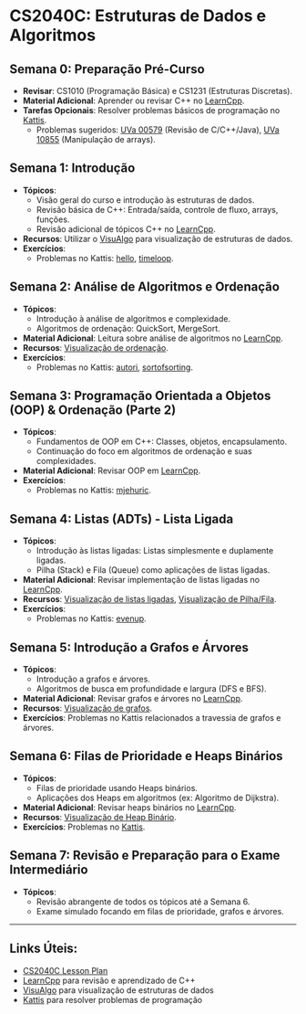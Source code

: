 # CS2040C: Estruturas de Dados e Algoritmos

## Semana 0: Preparação Pré-Curso
- **Revisar**: CS1010 (Programação Básica) e CS1231 (Estruturas Discretas).
- **Material Adicional**: Aprender ou revisar C++ no [LearnCpp](https://www.learncpp.com/).
- **Tarefas Opcionais**: Resolver problemas básicos de programação no [Kattis](https://nus.kattis.com/).
  - Problemas sugeridos: [UVa 00579](https://onlinejudge.org/index.php?option=com_onlinejudge&Itemid=8&page=show_problem&problem=520) (Revisão de C/C++/Java), [UVa 10855](https://onlinejudge.org/index.php?option=com_onlinejudge&Itemid=8&page=show_problem&problem=1796) (Manipulação de arrays).

## Semana 1: Introdução
- **Tópicos**: 
  - Visão geral do curso e introdução às estruturas de dados.
  - Revisão básica de C++: Entrada/saída, controle de fluxo, arrays, funções.
  - Revisão adicional de tópicos C++ no [LearnCpp](https://www.learncpp.com/).
- **Recursos**: Utilizar o [VisuAlgo](https://visualgo.net/en) para visualização de estruturas de dados.
- **Exercícios**: 
  - Problemas no Kattis: [hello](https://open.kattis.com/problems/hello), [timeloop](https://open.kattis.com/problems/timeloop).

## Semana 2: Análise de Algoritmos e Ordenação
- **Tópicos**: 
  - Introdução à análise de algoritmos e complexidade.
  - Algoritmos de ordenação: QuickSort, MergeSort.
- **Material Adicional**: Leitura sobre análise de algoritmos no [LearnCpp](https://www.learncpp.com/).
- **Recursos**: [Visualização de ordenação](https://visualgo.net/en/sorting).
- **Exercícios**: 
  - Problemas no Kattis: [autori](https://open.kattis.com/problems/autori), [sortofsorting](https://open.kattis.com/problems/sortofsorting).

## Semana 3: Programação Orientada a Objetos (OOP) & Ordenação (Parte 2)
- **Tópicos**: 
  - Fundamentos de OOP em C++: Classes, objetos, encapsulamento.
  - Continuação do foco em algoritmos de ordenação e suas complexidades.
- **Material Adicional**: Revisar OOP em [LearnCpp](https://www.learncpp.com/).
- **Exercícios**: 
  - Problemas no Kattis: [mjehuric](https://open.kattis.com/problems/mjehuric).

## Semana 4: Listas (ADTs) - Lista Ligada
- **Tópicos**: 
  - Introdução às listas ligadas: Listas simplesmente e duplamente ligadas.
  - Pilha (Stack) e Fila (Queue) como aplicações de listas ligadas.
- **Material Adicional**: Revisar implementação de listas ligadas no [LearnCpp](https://www.learncpp.com/).
- **Recursos**: [Visualização de listas ligadas](https://visualgo.net/en/list), [Visualização de Pilha/Fila](https://visualgo.net/en/stack).
- **Exercícios**: 
  - Problemas no Kattis: [evenup](https://open.kattis.com/problems/evenup).

## Semana 5: Introdução a Grafos e Árvores
- **Tópicos**: 
  - Introdução a grafos e árvores.
  - Algoritmos de busca em profundidade e largura (DFS e BFS).
- **Material Adicional**: Revisar grafos e árvores no [LearnCpp](https://www.learncpp.com/).
- **Recursos**: [Visualização de grafos](https://visualgo.net/en/graphds).
- **Exercícios**: Problemas no Kattis relacionados a travessia de grafos e árvores.

## Semana 6: Filas de Prioridade e Heaps Binários
- **Tópicos**: 
  - Filas de prioridade usando Heaps binários.
  - Aplicações dos Heaps em algoritmos (ex: Algoritmo de Dijkstra).
- **Material Adicional**: Revisar heaps binários no [LearnCpp](https://www.learncpp.com/).
- **Recursos**: [Visualização de Heap Binário](https://visualgo.net/en/heap).
- **Exercícios**: Problemas no [Kattis](https://open.kattis.com).

## Semana 7: Revisão e Preparação para o Exame Intermediário
- **Tópicos**: 
  - Revisão abrangente de todos os tópicos até a Semana 6.
  - Exame simulado focando em filas de prioridade, grafos e árvores.

---

## Links Úteis:
- [CS2040C Lesson Plan](https://www.comp.nus.edu.sg/~stevenha/cs2040c.html)
- [LearnCpp](https://www.learncpp.com) para revisão e aprendizado de C++
- [VisuAlgo](https://visualgo.net/en) para visualização de estruturas de dados
- [Kattis](https://open.kattis.com) para resolver problemas de programação

